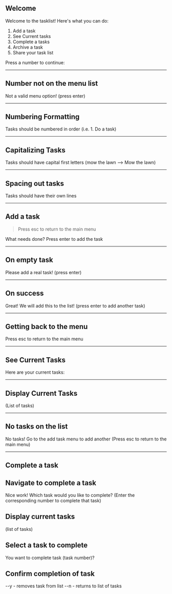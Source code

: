 ## Welcome

Welcome to the tasklist! Here's what you can do:
1. Add a task
2. See Current tasks
3. Complete a tasks
4. Archive a task
5. Share your task list

Press a number to continue:

-----------

## Number not on the menu list

Not a valid menu option! (press enter)

-----------

## Numbering Formatting

Tasks should be numbered in order
(i.e. 1. Do a task)

-----------

## Capitalizing Tasks

Tasks should have capital first letters
(mow the lawn -->  Mow the lawn)

----------

## Spacing out tasks

Tasks should have their own lines

----------

## Add a task

> Press esc to return to the main menu

What needs done? Press enter to add the task
> 

-----------

## On empty task

Please add a real task! (press enter)

-----------

## On success

Great! We will add this to the list! (press enter to add another task)

-----------

## Getting back to the menu

Press esc to return to the main menu

----------------------------------------------------------------------

## See Current Tasks

Here are your current tasks:

------------

## Display Current Tasks

(List of tasks)

------------

## No tasks on the list

No tasks! Go to the add task menu to add another
(Press esc to return to the main menu)

----------------------------------------

## Complete a task

## Navigate to complete a task

Nice work! Which task would you like to complete?
(Enter the corresponding number to complete that task)

## Display current tasks
 (list of tasks)

## Select a task to complete

You want to complete task (task number)?

## Confirm completion of task

--y - removes task from list
--n - returns to list of tasks